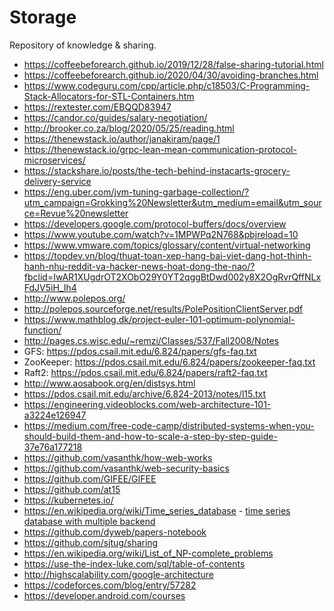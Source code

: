 # Storage
Repository of knowledge &amp; sharing.

- https://coffeebeforearch.github.io/2019/12/28/false-sharing-tutorial.html
- https://coffeebeforearch.github.io/2020/04/30/avoiding-branches.html
- https://www.codeguru.com/cpp/article.php/c18503/C-Programming-Stack-Allocators-for-STL-Containers.htm
- https://rextester.com/EBQQD83947
- https://candor.co/guides/salary-negotiation/
- http://brooker.co.za/blog/2020/05/25/reading.html
- https://thenewstack.io/author/janakiram/page/1
- https://thenewstack.io/grpc-lean-mean-communication-protocol-microservices/
- https://stackshare.io/posts/the-tech-behind-instacarts-grocery-delivery-service
- https://eng.uber.com/jvm-tuning-garbage-collection/?utm_campaign=Grokking%20Newsletter&utm_medium=email&utm_source=Revue%20newsletter
- https://developers.google.com/protocol-buffers/docs/overview
- https://www.youtube.com/watch?v=1MPWPq2N768&pbjreload=10
- https://www.vmware.com/topics/glossary/content/virtual-networking
- https://topdev.vn/blog/thuat-toan-xep-hang-bai-viet-dang-hot-thinh-hanh-nhu-reddit-va-hacker-news-hoat-dong-the-nao/?fbclid=IwAR1XUgdrOT2XObO29Y0YT2qggBtDwd002y8X2OgRvrQffNLxFdJV5iH_Ih4
- http://www.polepos.org/
- http://polepos.sourceforge.net/results/PolePositionClientServer.pdf
- https://www.mathblog.dk/project-euler-101-optimum-polynomial-function/
- http://pages.cs.wisc.edu/~remzi/Classes/537/Fall2008/Notes
- GFS: https://pdos.csail.mit.edu/6.824/papers/gfs-faq.txt
- ZooKeeper: https://pdos.csail.mit.edu/6.824/papers/zookeeper-faq.txt
- Raft2: https://pdos.csail.mit.edu/6.824/papers/raft2-faq.txt
- http://www.aosabook.org/en/distsys.html
- https://pdos.csail.mit.edu/archive/6.824-2013/notes/l15.txt
- https://engineering.videoblocks.com/web-architecture-101-a3224e126947
- https://medium.com/free-code-camp/distributed-systems-when-you-should-build-them-and-how-to-scale-a-step-by-step-guide-37e76a177218
- https://github.com/vasanthk/how-web-works
- https://github.com/vasanthk/web-security-basics
- https://github.com/GIFEE/GIFEE
- https://github.com/at15
- https://kubernetes.io/
- https://en.wikipedia.org/wiki/Time_series_database - [time series database with multiple backend](https://github.com/xephonhq/xephon-k)
- https://github.com/dyweb/papers-notebook
- https://github.com/sjtug/sharing
- https://en.wikipedia.org/wiki/List_of_NP-complete_problems
- https://use-the-index-luke.com/sql/table-of-contents
- http://highscalability.com/google-architecture
- https://codeforces.com/blog/entry/57282
- https://developer.android.com/courses
